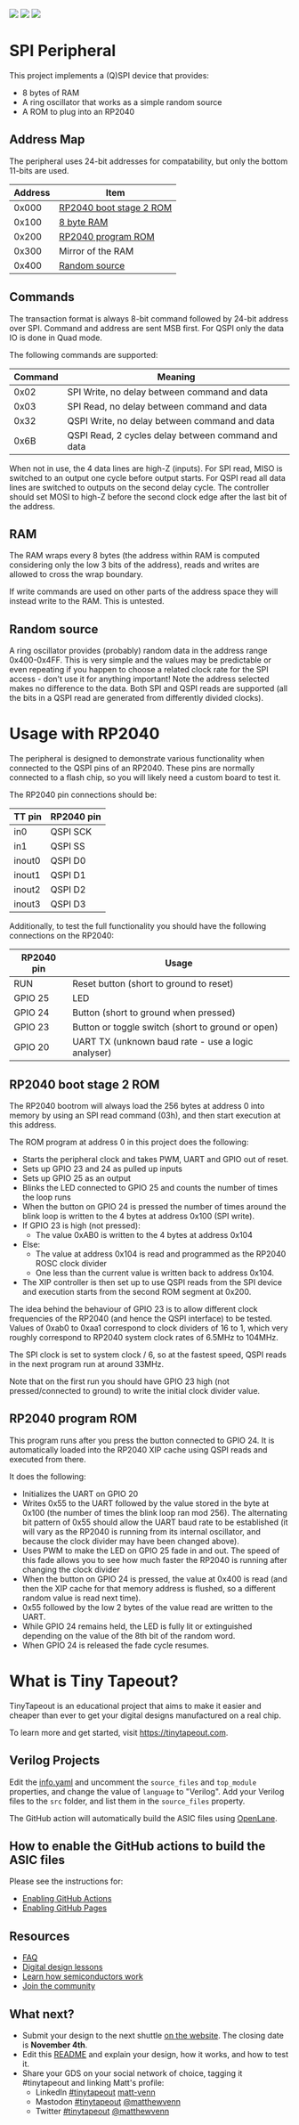 ![](../../workflows/gds/badge.svg) ![](../../workflows/docs/badge.svg) ![](../../workflows/test/badge.svg)

# SPI Peripheral

This project implements a (Q)SPI device that provides:
- 8 bytes of RAM
- A ring oscillator that works as a simple random source
- A ROM to plug into an RP2040

## Address Map

The peripheral uses 24-bit addresses for compatability, but only the bottom 11-bits are used.

| Address | Item |
| ------- | ---- |
| 0x000   | [RP2040 boot stage 2 ROM](#rp2040-boot-stage-2-rom) |
| 0x100   | [8 byte RAM](#ram) |
| 0x200   | [RP2040 program ROM](#rp2040-program-rom) |
| 0x300   | Mirror of the RAM |
| 0x400   | [Random source](#random-source) |

## Commands

The transaction format is always 8-bit command followed by 24-bit address over SPI.  Command and address are sent MSB first.  For QSPI only the data IO is done in Quad mode.

The following commands are supported:

| Command | Meaning |
| ------- | ------- |
| 0x02    | SPI Write, no delay between command and data |
| 0x03    | SPI Read, no delay between command and data |
| 0x32    | QSPI Write, no delay between command and data |
| 0x6B    | QSPI Read, 2 cycles delay between command and data |

When not in use, the 4 data lines are high-Z (inputs).  For SPI read, MISO is switched to an output one cycle before output starts.
For QSPI read all data lines are switched to outputs on the second delay cycle.  The controller should set MOSI to high-Z before the second clock edge after the last bit of the address.

## RAM

The RAM wraps every 8 bytes (the address within RAM is computed considering only the low 3 bits of the address), reads and writes are allowed to cross the wrap boundary.

If write commands are used on other parts of the address space they will instead write to the RAM.  This is untested.

## Random source

A ring oscillator provides (probably) random data in the address range 0x400-0x4FF.  This is very simple and the values may be predictable or even repeating if you happen to choose a related clock rate for the SPI access - don't use it for anything important!  Note the address selected makes no difference to the data.  Both SPI and QSPI reads are supported (all the bits in a QSPI read are generated from differently divided clocks).

# Usage with RP2040

The peripheral is designed to demonstrate various functionality when connected to the QSPI pins of an RP2040.  These pins are normally connected to a flash chip, so you will likely need a custom board to test it.

The RP2040 pin connections should be:

| TT pin | RP2040 pin |
| ------ | ---------- |
| in0    | QSPI SCK   |
| in1    | QSPI SS    |
| inout0 | QSPI D0    |
| inout1 | QSPI D1    |
| inout2 | QSPI D2    |
| inout3 | QSPI D3    |

Additionally, to test the full functionality you should have the following connections on the RP2040:

| RP2040 pin | Usage |
| ---------- | ----- |
| RUN        | Reset button (short to ground to reset) |
| GPIO 25    | LED |
| GPIO 24    | Button (short to ground when pressed) |
| GPIO 23    | Button or toggle switch (short to ground or open) |
| GPIO 20    | UART TX (unknown baud rate - use a logic analyser) |

## RP2040 boot stage 2 ROM

The RP2040 bootrom will always load the 256 bytes at address 0 into memory by using an SPI read command (03h), and then start execution at this address.

The ROM program at address 0 in this project does the following:
- Starts the peripheral clock and takes PWM, UART and GPIO out of reset.
- Sets up GPIO 23 and 24 as pulled up inputs
- Sets up GPIO 25 as an output
- Blinks the LED connected to GPIO 25 and counts the number of times the loop runs
- When the button on GPIO 24 is pressed the number of times around the blink loop is written to the 4 bytes at address 0x100 (SPI write).
- If GPIO 23 is high (not pressed):
  - The value 0xAB0 is written to the 4 bytes at address 0x104
- Else:
  - The value at address 0x104 is read and programmed as the RP2040 ROSC clock divider
  - One less than the current value is written back to address 0x104.
- The XIP controller is then set up to use QSPI reads from the SPI device and execution starts from the second ROM segment at 0x200.

The idea behind the behaviour of GPIO 23 is to allow different clock frequencies of the RP2040 (and hence the QSPI interface) to be tested.  Values of 0xab0 to 0xaa1 correspond to clock dividers of 16 to 1, which very roughly correspond to RP2040 system clock rates of 6.5MHz to 104MHz.

The SPI clock is set to system clock / 6, so at the fastest speed, QSPI reads in the next program run at around 33MHz.

Note that on the first run you should have GPIO 23 high (not pressed/connected to ground) to write the initial clock divider value.

## RP2040 program ROM

This program runs after you press the button connected to GPIO 24.  It is automatically loaded into the RP2040 XIP cache using QSPI reads and executed from there.

It does the following:
- Initializes the UART on GPIO 20
- Writes 0x55 to the UART followed by the value stored in the byte at 0x100 (the number of times the blink loop ran mod 256).  The alternating bit pattern of 0x55 should allow the UART baud rate to be established (it will vary as the RP2040 is running from its internal oscillator, and because the clock divider may have been changed above).
- Uses PWM to make the LED on GPIO 25 fade in and out.  The speed of this fade allows you to see how much faster the RP2040 is running after changing the clock divider 
- When the button on GPIO 24 is pressed, the value at 0x400 is read (and then the XIP cache for that memory address is flushed, so a different random value is read next time).
- 0x55 followed by the low 2 bytes of the value read are written to the UART.
- While GPIO 24 remains held, the LED is fully lit or extinguished depending on the value of the 8th bit of the random word.
- When GPIO 24 is released the fade cycle resumes.

# What is Tiny Tapeout?

TinyTapeout is an educational project that aims to make it easier and cheaper than ever to get your digital designs manufactured on a real chip.

To learn more and get started, visit https://tinytapeout.com.

## Verilog Projects

Edit the [info.yaml](info.yaml) and uncomment the `source_files` and `top_module` properties, and change the value of `language` to "Verilog". Add your Verilog files to the `src` folder, and list them in the `source_files` property.

The GitHub action will automatically build the ASIC files using [OpenLane](https://www.zerotoasiccourse.com/terminology/openlane/).

## How to enable the GitHub actions to build the ASIC files

Please see the instructions for:

- [Enabling GitHub Actions](https://tinytapeout.com/faq/#when-i-commit-my-change-the-gds-action-isnt-running)
- [Enabling GitHub Pages](https://tinytapeout.com/faq/#my-github-action-is-failing-on-the-pages-part)

## Resources

- [FAQ](https://tinytapeout.com/faq/)
- [Digital design lessons](https://tinytapeout.com/digital_design/)
- [Learn how semiconductors work](https://tinytapeout.com/siliwiz/)
- [Join the community](https://discord.gg/rPK2nSjxy8)

## What next?

- Submit your design to the next shuttle [on the website](https://tinytapeout.com/#submit-your-design). The closing date is **November 4th**.
- Edit this [README](README.md) and explain your design, how it works, and how to test it.
- Share your GDS on your social network of choice, tagging it #tinytapeout and linking Matt's profile:
  - LinkedIn [#tinytapeout](https://www.linkedin.com/search/results/content/?keywords=%23tinytapeout) [matt-venn](https://www.linkedin.com/in/matt-venn/)
  - Mastodon [#tinytapeout](https://chaos.social/tags/tinytapeout) [@matthewvenn](https://chaos.social/@matthewvenn)
  - Twitter [#tinytapeout](https://twitter.com/hashtag/tinytapeout?src=hashtag_click) [@matthewvenn](https://twitter.com/matthewvenn)
